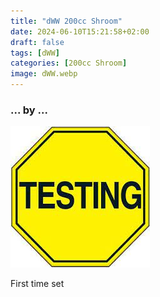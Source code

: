 ```yaml
---
title: "dWW 200cc Shroom"
date: 2024-06-10T15:21:58+02:00
draft: false
tags: [dWW]
categories: [200cc Shroom]
image: dWW.webp
---
```

### ... by ...
![Nothing there](testing.jpg)

First time set